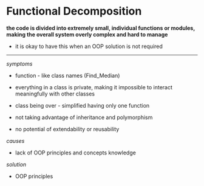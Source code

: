 # Functional Decomposition

**the code is divided into extremely small, individual functions or modules, making the overall system overly complex and hard to manage**

+ it is okay to have this when an OOP solution is not required

***

*symptoms*

+ function - like class names (Find_Median)

+ everything in a class is private, making it impossible to interact meaningfully with other classes

+ class being over - simplified having only one function

+ not taking advantage of inheritance and polymorphism

+ no potential of extendability or reusability

*causes*

+ lack of OOP principles and concepts knowledge

*solution*

+ OOP principles